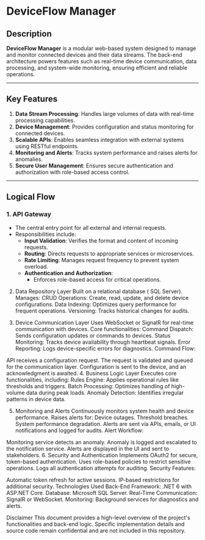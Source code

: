# DeviceFlow Manager

## Description
**DeviceFlow Manager** is a modular web-based system designed to manage and monitor connected devices and their data streams. The back-end architecture powers features such as real-time device communication, data processing, and system-wide monitoring, ensuring efficient and reliable operations.

---

## Key Features
1. **Data Stream Processing**: Handles large volumes of data with real-time processing capabilities.
2. **Device Management**: Provides configuration and status monitoring for connected devices.
3. **Scalable APIs**: Enables seamless integration with external systems using RESTful endpoints.
4. **Monitoring and Alerts**: Tracks system performance and raises alerts for anomalies.
5. **Secure User Management**: Ensures secure authentication and authorization with role-based access control.

---

## Logical Flow

### 1. **API Gateway**
   - The central entry point for all external and internal requests.
   - Responsibilities include:
     - **Input Validation**: Verifies the format and content of incoming requests.
     - **Routing**: Directs requests to appropriate services or microservices.
     - **Rate Limiting**: Manages request frequency to prevent system overload.
     - **Authentication and Authorization**:
       - Enforces role-based access for critical operations.

 
2. Data Repository Layer
Built on a relational database ( SQL Server).
Manages:
CRUD Operations: Create, read, update, and delete device configurations.
Data Indexing: Optimizes query performance for frequent operations.
Versioning: Tracks historical changes for audits.

3. Device Communication Layer
Uses WebSocket or SignalR for real-time communication with devices.
Core functionalities:
Command Dispatch: Sends configuration updates or commands to devices.
Status Monitoring: Tracks device availability through heartbeat signals.
Error Reporting: Logs device-specific errors for diagnostics.
Command Flow:

API receives a configuration request.
The request is validated and queued for the communication layer.
Configuration is sent to the device, and an acknowledgment is awaited.
4. Business Logic Layer
Executes core functionalities, including:
Rules Engine: Applies operational rules like thresholds and triggers.
Batch Processing: Optimizes handling of high-volume data during peak loads.
Anomaly Detection: Identifies irregular patterns in device data.


5. Monitoring and Alerts
Continuously monitors system health and device performance.
Raises alerts for:
Device outages.
Threshold breaches.
System performance degradation.
Alerts are sent via APIs, emails, or UI notifications and logged for audits.
Alert Workflow:

Monitoring service detects an anomaly.
Anomaly is logged and escalated to the notification service.
Alerts are displayed in the UI and sent to stakeholders.
6. Security and Authentication
Implements OAuth2 for secure, token-based authentication.
Uses role-based policies to restrict sensitive operations.
Logs all authentication attempts for auditing.
Security Features:

Automatic token refresh for active sessions.
IP-based restrictions for additional security.
Technologies Used
Back-End Framework: .NET 6 with ASP.NET Core.
Database: Microsoft SQL Server.
Real-Time Communication: SignalR or WebSocket.
Monitoring: Background services for diagnostics and alerts.

Disclaimer
This document provides a high-level overview of the project's functionalities and back-end logic. Specific implementation details and source code remain confidential and are not included in this repository.
